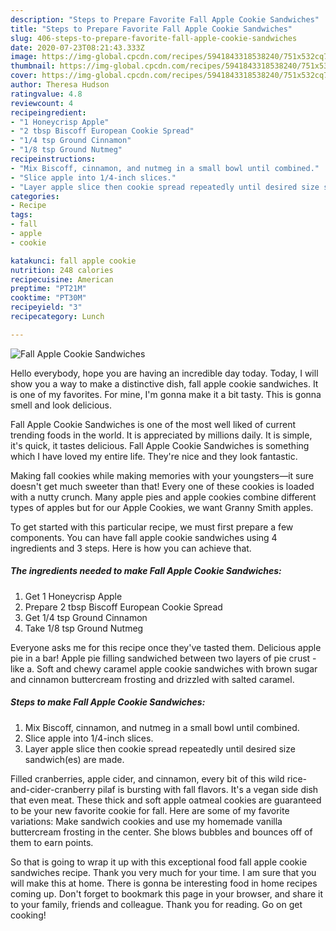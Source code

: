 ```yaml
---
description: "Steps to Prepare Favorite Fall Apple Cookie Sandwiches"
title: "Steps to Prepare Favorite Fall Apple Cookie Sandwiches"
slug: 406-steps-to-prepare-favorite-fall-apple-cookie-sandwiches
date: 2020-07-23T08:21:43.333Z
image: https://img-global.cpcdn.com/recipes/5941843318538240/751x532cq70/fall-apple-cookie-sandwiches-recipe-main-photo.jpg
thumbnail: https://img-global.cpcdn.com/recipes/5941843318538240/751x532cq70/fall-apple-cookie-sandwiches-recipe-main-photo.jpg
cover: https://img-global.cpcdn.com/recipes/5941843318538240/751x532cq70/fall-apple-cookie-sandwiches-recipe-main-photo.jpg
author: Theresa Hudson
ratingvalue: 4.8
reviewcount: 4
recipeingredient:
- "1 Honeycrisp Apple"
- "2 tbsp Biscoff European Cookie Spread"
- "1/4 tsp Ground Cinnamon"
- "1/8 tsp Ground Nutmeg"
recipeinstructions:
- "Mix Biscoff, cinnamon, and nutmeg in a small bowl until combined."
- "Slice apple into 1/4-inch slices."
- "Layer apple slice then cookie spread repeatedly until desired size sandwich(es) are made."
categories:
- Recipe
tags:
- fall
- apple
- cookie

katakunci: fall apple cookie 
nutrition: 248 calories
recipecuisine: American
preptime: "PT21M"
cooktime: "PT30M"
recipeyield: "3"
recipecategory: Lunch

---
```



![Fall Apple Cookie Sandwiches](https://img-global.cpcdn.com/recipes/5941843318538240/751x532cq70/fall-apple-cookie-sandwiches-recipe-main-photo.jpg)

Hello everybody, hope you are having an incredible day today. Today, I will show you a way to make a distinctive dish, fall apple cookie sandwiches. It is one of my favorites. For mine, I'm gonna make it a bit tasty. This is gonna smell and look delicious.

Fall Apple Cookie Sandwiches is one of the most well liked of current trending foods in the world. It is appreciated by millions daily. It is simple, it's quick, it tastes delicious. Fall Apple Cookie Sandwiches is something which I have loved my entire life. They're nice and they look fantastic.

Making fall cookies while making memories with your youngsters—it sure doesn&#39;t get much sweeter than that! Every one of these cookies is loaded with a nutty crunch. Many apple pies and apple cookies combine different types of apples but for our Apple Cookies, we want Granny Smith apples.


To get started with this particular recipe, we must first prepare a few components. You can have fall apple cookie sandwiches using 4 ingredients and 3 steps. Here is how you can achieve that.

<!--inarticleads1-->

##### The ingredients needed to make Fall Apple Cookie Sandwiches:

1. Get 1 Honeycrisp Apple
1. Prepare 2 tbsp Biscoff European Cookie Spread
1. Get 1/4 tsp Ground Cinnamon
1. Take 1/8 tsp Ground Nutmeg


Everyone asks me for this recipe once they&#39;ve tasted them. Delicious apple pie in a bar! Apple pie filling sandwiched between two layers of pie crust - like a. Soft and chewy caramel apple cookie sandwiches with brown sugar and cinnamon buttercream frosting and drizzled with salted caramel. 

<!--inarticleads2-->

##### Steps to make Fall Apple Cookie Sandwiches:

1. Mix Biscoff, cinnamon, and nutmeg in a small bowl until combined.
1. Slice apple into 1/4-inch slices.
1. Layer apple slice then cookie spread repeatedly until desired size sandwich(es) are made.


Filled cranberries, apple cider, and cinnamon, every bit of this wild rice-and-cider-cranberry pilaf is bursting with fall flavors. It&#39;s a vegan side dish that even meat. These thick and soft apple oatmeal cookies are guaranteed to be your new favorite cookie for fall. Here are some of my favorite variations: Make sandwich cookies and use my homemade vanilla buttercream frosting in the center. She blows bubbles and bounces off of them to earn points. 

So that is going to wrap it up with this exceptional food fall apple cookie sandwiches recipe. Thank you very much for your time. I am sure that you will make this at home. There is gonna be interesting food in home recipes coming up. Don't forget to bookmark this page in your browser, and share it to your family, friends and colleague. Thank you for reading. Go on get cooking!
